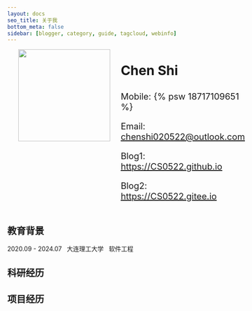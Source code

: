 ```yaml
---
layout: docs
seo_title: 关于我
bottom_meta: false
sidebar: [blogger, category, guide, tagcloud, webinfo]
---
```


<div class="profile" style="display: flex; margin-left: 5%">
<div class="img" style="height: auto; width: auto;">
<img src="https://z1.ax1x.com/2023/10/25/piVuojJ.jpg" height="auto" width="210"/>
</div>
<div class="text" style="margin-left: 5%;">
<p style="font-weight: bold; font-size: 30px">Chen Shi</p>
<p style="font-size: 20px" align="left">Mobile: {% psw 18717109651 %}</p>
<p style="font-size: 20px" align="left">Email: <a href="mailto: chenshi020522@outlook.com" target="_blank">chenshi020522@outlook.com</a></p>
<p style="font-size: 20px" align="left">Blog1: <a href="https://CS0522.github.io" target="_blank">https://CS0522.github.io</a></p>
<p style="font-size: 20px" align="left">Blog2: <a href="https://CS0522.gitee.io" target="_blank">https://CS0522.gitee.io</a></p>
</div>
</div>


## 教育背景

2020.09 - 2024.07&nbsp;&nbsp;&nbsp;大连理工大学&nbsp;&nbsp;&nbsp;软件工程

## 科研经历

## 项目经历
